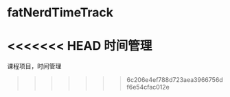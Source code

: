 # fatNerdTimeTrack
<<<<<<< HEAD
时间管理
=======
课程项目，时间管理
>>>>>>> 6c206e4ef788d723aea3966756df6e54cfac012e
